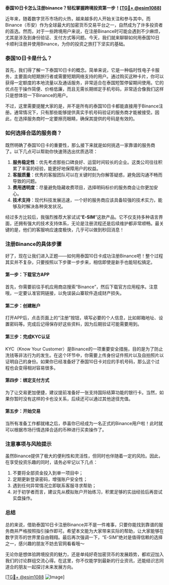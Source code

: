 **泰国10日卡怎么注册binance？轻松掌握跨境投资第一步！[[TG💪+ @esim1088](https://t.me/s/esim1088)]**

近年来，随着数字货币市场的火热，越来越多的人开始关注和参与其中。而Binance（币安）作为全球最大的加密货币交易平台之一，自然成为了许多投资者的首选。然而，对于一些跨境用户来说，在注册Binance时可能会遇到不少麻烦，尤其是涉及到身份验证、支付方式等问题。今天，我们就来聊聊如何用泰国10日卡顺利注册并使用Binance，为你的投资之旅打下坚实的基础。

### 泰国10日卡是什么？

首先，我们得了解一下泰国10日卡的概念。简单来说，它是一种临时性电子卡服务，主要面向短期旅行者或需要短期网络支持的用户。通过购买这种卡片，你可以获得一定额度的本地流量以及通话服务，非常适合在泰国短暂停留期间使用。它的优点在于操作简便、价格低廉，而且无需长期绑定手机号码，非常适合像我们这样只是想体验一下Binance的用户。

不过，这里需要提醒大家的是，并不是所有的泰国10日卡都能直接用于Binance注册。通常情况下，只有那些能够提供真实手机号码验证的服务商才能被接受。因此，在选择服务商时一定要擦亮眼睛，确保其提供的号码是有效的。

### 如何选择合适的服务商？

既然明确了泰国10日卡的重要性，那么接下来就是如何挑选一家靠谱的服务商了。以下几点可以帮助你快速筛选出优质选项：

1. **服务稳定性**：优先考虑那些口碑良好、运营时间较长的企业。这类公司往往积累了丰富的经验，能更好地保障用户的权益。
2. **客服质量**：优秀的客服团队可以在关键时刻为你解答疑惑，避免因沟通不畅而导致的问题。
3. **费用透明度**：尽量避免隐藏收费项目，选择明码标价的服务商会让你更加安心。
4. **技术支持**：现代科技发展迅速，一个好的服务商应该具备较强的技术实力，能够及时解决各种突发状况。

经过多方比较后，我强烈推荐大家试试“**E-SIM**”这款产品。它不仅支持多种语言界面，还拥有强大的技术支持体系，无论是注册流程还是后续维护都非常顺畅。最关键的是，他们的客服响应速度极快，几乎可以做到秒回消息！

### 注册Binance的具体步骤

好了，现在让我们进入正题——如何用泰国10日卡成功注册Binance吧！整个过程其实并不复杂，只要按照以下步骤一步步来，相信即使是新手也能轻松搞定。

#### 第一步：下载官方APP
首先，你需要前往手机应用商店搜索“Binance”，然后下载官方应用程序。注意哦，一定要认准官网链接，以免误装山寨软件造成财产损失。

#### 第二步：创建账户
打开APP后，点击页面上的“注册”按钮，填写必要的个人信息，比如邮箱地址、设置密码等。完成后记得保存好这些资料，因为后期验证可能需要用到。

#### 第三步：完成KYC认证
KYC（Know Your Customer）是Binance的一项重要安全措施，目的是为了防止洗钱等非法行为的发生。在这个环节中，你需要上传身份证件照片以及自拍照片以证明自己的身份。如果你已经准备好了泰国10日卡对应的手机号码，那么这个过程也会变得相对容易很多。

#### 第四步：绑定支付方式
为了让交易更加便捷，建议提前准备好一张支持国际结算功能的银行卡。当然，如果你暂时没有这样的卡也没关系，后续还可以通过其他途径充值。

#### 第五步：开始交易
当所有准备工作都就绪之后，恭喜你已经成为一名正式的Binance用户啦！此时就可以根据市场行情选择合适的币种进行买卖操作了。

### 注意事项与风险提示

虽然Binance提供了极大的便利性和灵活性，但同时也伴随着一定的风险。因此，在享受投资乐趣的同时，请务必牢记以下几点：

1. 不要将全部资金投入到单一项目中；
2. 定期更新登录密码，增强账户安全性；
3. 遇到任何异常情况立即联系客服寻求帮助；
4. 对于初学者而言，建议先从模拟账户开始练习，积累足够的实战经验后再尝试实盘操作。

### 总结

总的来说，借助泰国10日卡注册Binance并不是一件难事，只要你能找到靠谱的服务商并严格按照指引操作即可。希望本文能为大家带来实际的帮助，让大家能够在数字货币的世界里自由翱翔。最后再次强调一下，“E-SIM”绝对是值得信赖的选择之一，感兴趣的朋友不妨去官网看看哦～

无论你是想体验跨境投资的魅力，还是单纯好奇加密货币的发展趋势，都欢迎加入我们的讨论群组交流心得。在这里，你不仅能学到最新的行业资讯，还能结识志同道合的朋友一起探讨未来发展方向。

[[TG💪+ @esim1088](https://t.me/s/esim1088) ![Image](https://i.postimg.cc/4NQfJmqS/Snipaste-2025-05-13-00-14-12.png)]